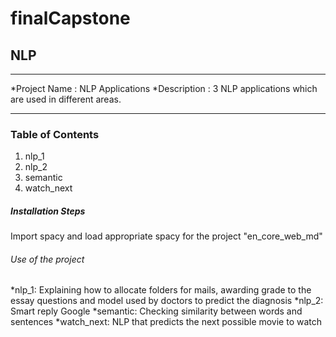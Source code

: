 # finalCapstone

## NLP

---

*Project Name : NLP Applications
*Description : 3 NLP applications which are used in different areas.

---

### Table of Contents

1. nlp_1
2. nlp_2
3. semantic
4. watch_next

##### Installation Steps

Import spacy and load appropriate spacy for the project "en_core_web_md"

###### Use of the project

*nlp_1: Explaining how to allocate folders for mails, awarding grade to the essay questions and model used by doctors to predict the diagnosis
*nlp_2: Smart reply Google
*semantic: Checking similarity between words and sentences
*watch_next: NLP that predicts the next possible movie to watch
